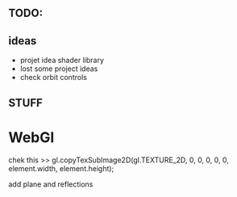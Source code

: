 ## TODO:

## ideas

- projet idea shader library
- lost some project ideas
- check orbit controls

## STUFF

# WebGl

chek this >> gl.copyTexSubImage2D(gl.TEXTURE_2D, 0, 0, 0, 0, 0, element.width, element.height);

add plane and reflections
